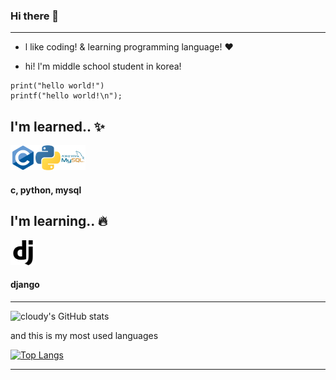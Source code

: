 ### Hi there 👋
------------------------------------------




  * l like coding! & learning programming language!   ♥

   * hi! l'm middle school student in korea!



   ```
   print("hello world!")
   printf("hello world!\n");
   ```


## l'm learned.. ✨

<img src="https://github.com/cloudyON/cloudyON/blob/main/c (1).png" width="40" height="40"><img src="https://github.com/cloudyON/cloudyON/blob/main/python (1).png" width="40" height="40"><img src="https://github.com/cloudyON/cloudyON/blob/main/mysql (1).png" width="40" height="40">


#### c, python, mysql







## l'm learning.. 🔥

<img src="https://github.com/cloudyON/cloudyON/blob/main/django.svg" width="40" height="40">


#### django


------------------------------------------

![cloudy's GitHub stats](https://github-readme-stats.vercel.app/api?username=cloudyON&show_icons=true&theme=tokyonight)

and this is my most used languages

[![Top Langs](https://github-readme-stats.vercel.app/api/top-langs/?username=cloudyOn&layout=compact)](https://github.com/anuraghazra/github-readme-stats)


------------------------------------------
